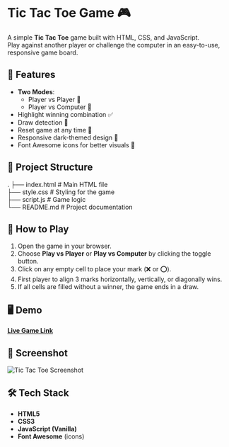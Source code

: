 # Tic Tac Toe Game 🎮

A simple **Tic Tac Toe** game built with HTML, CSS, and JavaScript.  
Play against another player or challenge the computer in an easy-to-use, responsive game board.

## 🎯 Features
- **Two Modes**:
  - Player vs Player 👥
  - Player vs Computer 🤖
- Highlight winning combination ✅
- Draw detection 🤝
- Reset game at any time 🔄
- Responsive dark-themed design 🌙
- Font Awesome icons for better visuals 🎨

## 📂 Project Structure
.
├── index.html    # Main HTML file  
├── style.css     # Styling for the game  
├── script.js     # Game logic  
└── README.md     # Project documentation  

## 🚀 How to Play
1. Open the game in your browser.
2. Choose **Play vs Player** or **Play vs Computer** by clicking the toggle button.
3. Click on any empty cell to place your mark (❌ or ⭕).
4. First player to align 3 marks horizontally, vertically, or diagonally wins.
5. If all cells are filled without a winner, the game ends in a draw.

## 🖥 Demo
[**Live Game Link**](https://shubhamrana7076.github.io/SCT_WD_3/)

## 📸 Screenshot
![Tic Tac Toe Screenshot](screenshot.png)

## 🛠 Tech Stack
- **HTML5**
- **CSS3**
- **JavaScript (Vanilla)**
- **Font Awesome** (icons)

